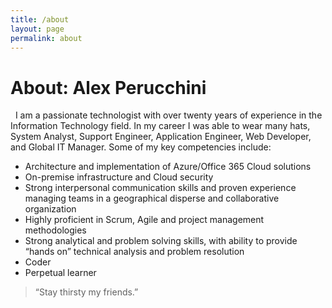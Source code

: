```yaml
---
title: /about
layout: page
permalink: about
---
```


# About: Alex Perucchini
&nbsp;
I am a passionate technologist with over twenty years of experience in the Information Technology field. In my career I was able to wear many hats, System Analyst, Support Engineer, Application Engineer, Web Developer, and Global IT Manager. Some of my key competencies include:
&nbsp;
- Architecture and implementation of Azure/Office 365 Cloud solutions
- On-premise infrastructure and Cloud security
- Strong interpersonal communication skills and proven experience managing teams in a geographical disperse and collaborative organization
- Highly proficient in Scrum, Agile and project management methodologies
- Strong analytical and problem solving skills, with ability to provide “hands on” technical analysis and problem resolution
- Coder
- Perpetual learner

> “Stay thirsty my friends.”